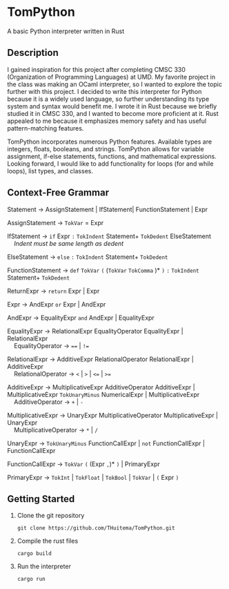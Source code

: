 # TomPython
A basic Python interpreter written in Rust

## Description
I gained inspiration for this project after completing CMSC 330 (Organization of Programming Languages) at UMD. My favorite project in the class was making an OCaml interpreter, so I wanted to explore the topic further with this project.
I decided to write this interpreter for Python because it is a widely used language, so further understanding its type system and syntax would benefit me. I wrote it in Rust because we briefly studied it in CMSC 330, and I wanted to become more proficient at it.
Rust appealed to me because it emphasizes memory safety and has useful pattern-matching features.

TomPython incorporates numerous Python features. Available types are integers, floats, booleans, and strings. TomPython allows for variable assignment, if-else statements, functions, and mathematical expressions.
Looking forward, I would like to add functionality for loops (for and while loops), list types, and classes.

## Context-Free Grammar
Statement -> AssignStatement | IfStatement| FunctionStatement | Expr 

AssignStatement -> ```TokVar``` = Expr

IfStatement -> ```if``` Expr ```:``` ```TokIndent``` Statement+ ```TokDedent``` ElseStatement<br>&nbsp;&nbsp;&nbsp;&nbsp;*Indent must be same length as dedent*
    
ElseStatement -> ```else``` ```:``` ```TokIndent``` Statement+ ```TokDedent```

FunctionStatement -> ```def``` ```TokVar``` ```(``` (```TokVar``` ```TokComma``` )* ```)``` ```:``` ```TokIndent``` Statement+  ```TokDedent```

ReturnExpr -> ```return``` Expr | Expr

Expr -> AndExpr ```or``` Expr | AndExpr

AndExpr -> EqualityExpr ```and``` AndExpr | EqualityExpr

EqualityExpr -> RelationalExpr EqualityOperator EqualityExpr | RelationalExpr <br>&nbsp;&nbsp;&nbsp;&nbsp;EqualityOperator -> ```==``` | ```!=```

RelationalExpr -> AdditiveExpr RelationalOperator RelationalExpr | AdditiveExpr <br>&nbsp;&nbsp;&nbsp;&nbsp;RelationalOperator -> ```<``` | ```>``` | ```<=``` | ```>=```

AdditiveExpr -> MultiplicativeExpr AdditiveOperator AdditiveExpr | MultiplicativeExpr ```TokUnaryMinus``` NumericalExpr | MultiplicativeExpr <br>&nbsp;&nbsp;&nbsp;&nbsp;AdditiveOperator -> ```+``` | ```-```

MultiplicativeExpr -> UnaryExpr MultiplicativeOperator MultiplicativeExpr | UnaryExpr <br>&nbsp;&nbsp;&nbsp;&nbsp;MultiplicativeOperator -> ```*``` | ```/```

UnaryExpr -> ```TokUnaryMinus``` FunctionCallExpr | ```not``` FunctionCallExpr | FunctionCallExpr

FunctionCallExpr -> ```TokVar``` ```(``` (Expr ```,```)* ```)``` | PrimaryExpr

PrimaryExpr -> ```TokInt``` | ```TokFloat``` | ```TokBool``` | ```TokVar``` | ```(``` Expr ```)```

## Getting Started
1. Clone the git repository
   ```shell
   git clone https://github.com/THuitema/TomPython.git
   ```
2. Compile the rust files
   ```shell
   cargo build
   ```
3. Run the interpreter
   ```shell
   cargo run
   ```
